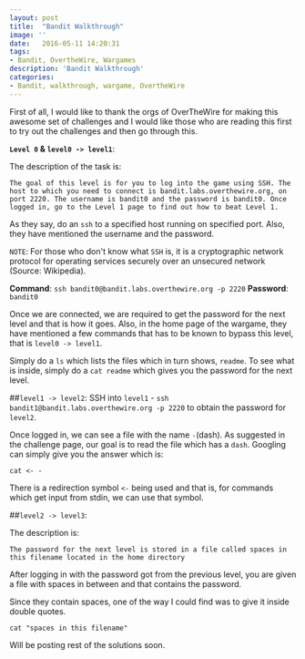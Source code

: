 ```yaml
---
layout: post
title:  "Bandit Walkthrough"
image: ''
date:   2016-05-11 14:20:31
tags:
- Bandit, OvertheWire, Wargames
description: 'Bandit Walkthrough'
categories:
- Bandit, walkthrough, wargame, OvertheWire
---
```


First of all, I would like to thank the orgs of OverTheWire for making this awesome set of challenges and I would like those who are reading this first to try out the challenges and then go through this.

<b>`Level 0` & `level0 -> level1`</b>:

The description of the task is:
```
The goal of this level is for you to log into the game using SSH. The host to which you need to connect is bandit.labs.overthewire.org, on port 2220. The username is bandit0 and the password is bandit0. Once logged in, go to the Level 1 page to find out how to beat Level 1.
```

As they say, do an `ssh` to a specified host running on specified port. Also, they have mentioned the username and the password.

`NOTE`: For those who don't know what `SSH` is, it is a cryptographic network protocol for operating services securely over an unsecured network (Source: Wikipedia).

<b>Command</b>: `ssh bandit0@bandit.labs.overthewire.org -p 2220`
<b>Password</b>: `bandit0`

Once we are connected, we are required to get the password for the next level and that is how it goes. Also, in the home page of the wargame, they have mentioned a few commands that has to be known to bypass this level, that is `level0 -> level1`.

Simply do a `ls` which lists the files which in turn shows, `readme`. To see what is inside, simply do a `cat readme` which gives you the password for the next level.

##`level1 -> level2`:
SSH into `level1` - `ssh bandit1@bandit.labs.overthewire.org -p 2220` to obtain the password for `level2`.

Once logged in, we can see a file with the name `-`(dash). As suggested in the challenge page, our goal is to read the file which has a `dash`. Googling can simply give you the answer which is:

```
cat <- -
```

There is a redirection symbol `<-` being used and that is, for commands which get input from stdin, we can use that symbol.

##`level2 -> level3`:

The description is:
```
The password for the next level is stored in a file called spaces in this filename located in the home directory
```
After logging in with the password got from the previous level, you are given a file with spaces in between and that contains the password.

Since they contain spaces, one of the way I could find was to give it inside double quotes.

```
cat "spaces in this filename"
```

Will be posting rest of the solutions soon. 
